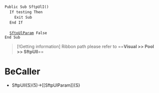 &nbsp;  &nbsp;  &nbsp;  &nbsp;  
`Public Sub SftpUlI()`  
&nbsp;&nbsp;&nbsp;&nbsp;`If testing Then`  
&nbsp;&nbsp;&nbsp;&nbsp;&nbsp;&nbsp;&nbsp;&nbsp;`Exit Sub`  
&nbsp;&nbsp;&nbsp;&nbsp;`End If`  
&nbsp;  &nbsp;  &nbsp;  &nbsp;  
&nbsp;&nbsp;&nbsp;&nbsp;[`SftpUlParam`](SftpUlParam)` False`  
`End Sub`  


> [!Getting information]
> Ribbon path please refer to ==**Visual >> Pool >> SftpUlI**==


# BeCaller
- SftpUlI{S}(5)->[[SftpUlParam]]{S}

